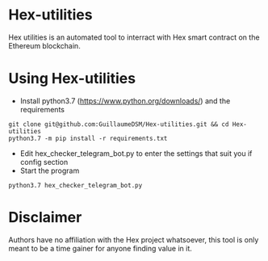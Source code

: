 # Hex-utilities

Hex utilities is an automated tool to interract with Hex smart contract on the Ethereum blockchain.

# Using Hex-utilities

- Install python3.7 (https://www.python.org/downloads/) and the requirements
```
git clone git@github.com:GuillaumeDSM/Hex-utilities.git && cd Hex-utilities
python3.7 -m pip install -r requirements.txt
```

- Edit hex_checker_telegram_bot.py to enter the settings that suit you if config section
- Start the program
```
python3.7 hex_checker_telegram_bot.py
```


# Disclaimer

Authors have no affiliation with the Hex project whatsoever, this tool is only meant to be a time gainer for anyone finding value in it.